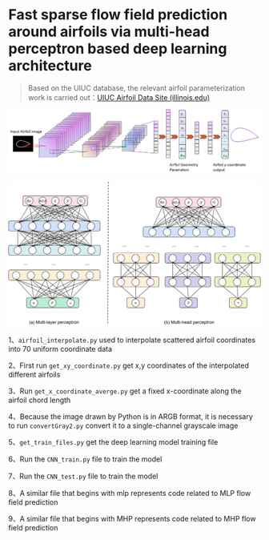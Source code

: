 # Fast sparse flow field prediction around airfoils via multi-head perceptron based deep learning architecture

>Based on the UIUC database, the relevant airfoil parameterization work is carried out：[UIUC Airfoil Data Site (illinois.edu)](https://m-selig.ae.illinois.edu/ads/coord_database.html)

<p align="center">
    <img src="./images/cnn.png" />
</p>



<p align="center">
    <img src="./images/MHP.png" />
</p>

1、`airfoil_interpolate.py` used to interpolate scattered airfoil coordinates into 70 uniform coordinate data

2、First run `get_xy_coordinate.py` get x,y coordinates of the interpolated different airfoils

3、Run `get_x_coordinate_averge.py` get a fixed x-coordinate along the airfoil chord length

4、Because the image drawn by Python is in ARGB format, it is necessary to run `convertGray2.py` convert it to a single-channel grayscale image

5、`get_train_files.py` get the deep learning model training file

6、Run the `CNN_train.py` file to train the model

7、Run the `CNN_test.py` file to train the model

8、A similar file that begins with mlp represents code related to MLP flow field prediction

9、A similar file that begins with MHP represents code related to MHP flow field prediction
